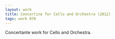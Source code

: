 ```yaml
---
layout: work
title: Concertino for Cello and Orchestra (2012)
tags: work 078
---
```


Concertante work for Cello and Orchestra.